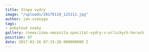 ```yaml
---
title: Stopa vydry
image: "/uploads/20170119_125112.jpg"
author: jan-svanyga
tags:
- pobytové znaky
gallery: /news/zima-umoznila-spocitat-vydry-v-orlickych-horach
position: 97
date: 2017-01-26 07:15:20.000000000 Z
---
```

